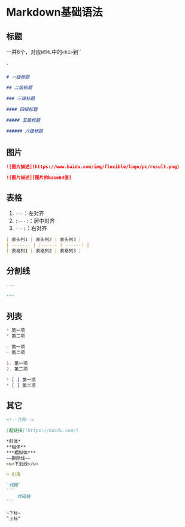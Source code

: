 # Markdown基础语法

## 标题

一共6个，对应`HTML`中的`<h1>`到``<h6>`

```markdown
# 一级标题

## 二级标题

### 三级标题

#### 四级标题

##### 五级标题

###### 六级标题
```

## 图片

```markdown
![图片描述](https://www.baidu.com/img/flexible/logo/pc/result.png)

![图片描述][图片的base64值]
```

## 表格

1. `---`：左对齐
2. `:---:`：居中对齐
3. `---:`：右对齐

```markdown
| 表头列1 | 表头列2 | 表头列3 |
| ------- | :-----: | ------: |
| 表格列1 | 表格列2 | 表格列3 |
```

## 分割线

```markdown
---

***
```

## 列表

```markdown
* 第一项
* 第二项

- 第一项
- 第二项

1. 第一项
2. 第二项

* [ ] 第一项
* [ ] 第二项
```

## 其它

~~~markdown
<!--注释-->

[超链接](https://baidu.com/)

*斜体*
**粗体**
***粗斜体***
~~删除线~~
<u>下划线</u>

> 引用

`代码`
```
    代码块
```

~下标~
^上标^
~~~